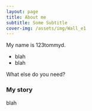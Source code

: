 ```yaml
---
layout: page
title: About me
subtitle: Some Subtitle
cover-img: /assets/img/Wall_e1
---
```


My name is 123tommyd.

- blah
- blah

What else do you need?

### My story

blah
